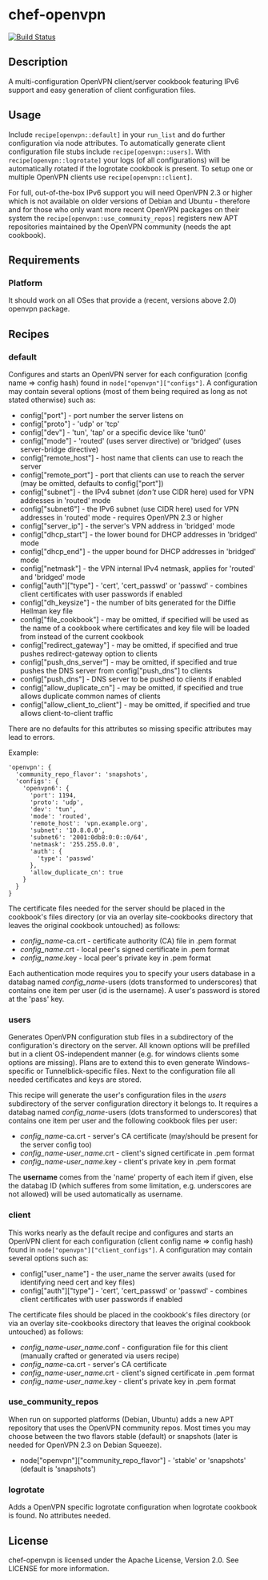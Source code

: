 # chef-openvpn

[![Build Status](https://travis-ci.org/cmur2/chef-openvpn.png)](https://travis-ci.org/cmur2/chef-openvpn)

## Description

A multi-configuration OpenVPN client/server cookbook featuring IPv6 support and easy generation of client configuration files.

## Usage

Include `recipe[openvpn::default]` in your `run_list` and do further configuration via node attributes. To automatically generate client configuration file stubs include `recipe[openvpn::users]`. With `recipe[openvpn::logrotate]` your logs (of all configurations) will be automatically rotated if the logrotate cookbook is present. To setup one or multiple OpenVPN clients use `recipe[openvpn::client]`.

For full, out-of-the-box IPv6 support you will need OpenVPN 2.3 or higher which is not available on older versions of Debian and Ubuntu - therefore and for those who only want more recent OpenVPN packages on their system the `recipe[openvpn::use_community_repos]` registers new APT repositories maintained by the OpenVPN community (needs the apt cookbook).

## Requirements

### Platform

It should work on all OSes that provide a (recent, versions above 2.0) openvpn package.

## Recipes

### default

Configures and starts an OpenVPN server for each configuration (config name => config hash) found in `node["openvpn"]["configs"]`. A configuration may contain several options (most of them being required as long as not stated otherwise) such as:

* config["port"] - port number the server listens on
* config["proto"] - 'udp' or 'tcp'
* config["dev"] - 'tun', 'tap' or a specific device like 'tun0'
* config["mode"] - 'routed' (uses server directive) or 'bridged' (uses server-bridge directive)
* config["remote_host"] - host name that clients can use to reach the server
* config["remote_port"] - port that clients can use to reach the server (may be omitted, defaults to config["port"])
* config["subnet"] - the IPv4 subnet (*don't* use CIDR here) used for VPN addresses in 'routed' mode
* config["subnet6"] - the IPv6 subnet (use CIDR here) used for VPN addresses in 'routed' mode - requires OpenVPN 2.3 or higher
* config["server_ip"] - the server's VPN address in 'bridged' mode
* config["dhcp_start"] - the lower bound for DHCP addresses in 'bridged' mode
* config["dhcp_end"] - the upper bound for DHCP addresses in 'bridged' mode
* config["netmask"] - the VPN internal IPv4 netmask, applies for 'routed' and 'bridged' mode
* config["auth"]["type"] - 'cert', 'cert_passwd' or 'passwd' - combines client certificates with user passwords if enabled
* config["dh_keysize"] - the number of bits generated for the Diffie Hellman key file 
* config["file_cookbook"] - may be omitted, if specified will be used as the name of a cookbook where certificates and key file will be loaded from instead of the current cookbook
* config["redirect_gateway"] - may be omitted, if specified and true pushes redirect-gateway option to clients
* config["push_dns_server"] - may be omitted, if specified and true pushes the DNS server from config["push_dns"] to clients
* config["push_dns"] - DNS server to be pushed to clients if enabled
* config["allow_duplicate_cn"] - may be omitted, if specified and true allows duplicate common names of clients
* config["allow_client_to_client"] - may be omitted, if specified and true allows client-to-client traffic

There are no defaults for this attributes so missing specific attributes may lead to errors.

Example:

    'openvpn': {
      'community_repo_flavor': 'snapshots',
      'configs': {
        'openvpn6': {
          'port': 1194,
          'proto': 'udp',
          'dev': 'tun',
          'mode': 'routed',
          'remote_host': 'vpn.example.org',
          'subnet': '10.8.0.0',
          'subnet6': '2001:0db8:0:0::0/64',
          'netmask': '255.255.0.0',
          'auth': {
            'type': 'passwd'
          },
          'allow_duplicate_cn': true
        }
      }
    }

The certificate files needed for the server should be placed in the cookbook's files directory (or via an overlay site-cookbooks directory that leaves the original cookbook untouched) as follows:

* *config_name*-ca.crt - certificate authority (CA) file in .pem format
* *config_name*.crt - local peer's signed certificate in .pem format
* *config_name*.key - local  peer's private key in .pem format

Each authentication mode requires you to specify your users database in a databag named *config_name*-users (dots transformed to underscores) that contains one item per user (id is the username). A user's password is stored at the 'pass' key.

### users

Generates OpenVPN configuration stub files in a subdirectory of the configuration's directory on the server. All known options will be prefilled but in a client OS-independent manner (e.g. for windows clients some options are missing). Plans are to extend this to even generate Windows-specific or Tunnelblick-specific files.
Next to the configuration file all needed certificates and keys are stored.

This recipe will generate the user's configuration files in the *users* subdirectory of the server configuration directory it belongs to.
It requires a databag named *config_name*-users (dots transformed to underscores) that contains one item per user and the following cookbook files per user:

* *config_name*-ca.crt - server's CA certificate (may/should be present for the server config too)
* *config_name*-*user_name*.crt - client's signed certificate in .pem format
* *config_name*-*user_name*.key - client's private key in .pem format

The **username** comes from the 'name' property of each item if given, else the databag ID (which sufferes from some limitation, e.g. underscores are not allowed) will be used automatically as username.

### client

This works nearly as the default recipe and configures and starts an OpenVPN client for each configuration (client config name => config hash) found in `node["openvpn"]["client_configs"]`. A configuration may contain several options such as:

* config["user_name"] - the user_name the server awaits (used for identifying need cert and key files)
* config["auth"]["type"] - 'cert', 'cert_passwd' or 'passwd' - combines client certificates with user passwords if enabled

The certificate files should be placed in the cookbook's files directory (or via an overlay site-cookbooks directory that leaves the original cookbook untouched) as follows:

* *config_name*-*user_name*.conf - configuration file for this client (manually crafted or generated via users recipe)
* *config_name*-ca.crt - server's CA certificate
* *config_name*-*user_name*.crt - client's signed certificate in .pem format
* *config_name*-*user_name*.key - client's private key in .pem format

### use_community_repos

When run on supported platforms (Debian, Ubuntu) adds a new APT repository that uses the OpenVPN community repos. Most times you may choose between the two flavors stable (default) or snapshots (later is needed for OpenVPN 2.3 on Debian Squeeze).

* node["openvpn"]["community_repo_flavor"] - 'stable' or 'snapshots' (default is 'snapshots')

### logrotate

Adds a OpenVPN specific logrotate configuration when logrotate cookbook is found. No attributes needed.

## License

chef-openvpn is licensed under the Apache License, Version 2.0. See LICENSE for more information.
